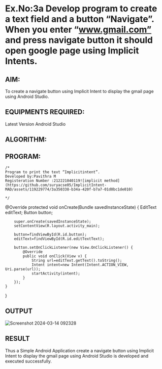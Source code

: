# Ex.No:3a Develop program to create a text field and a button “Navigate”. When you enter “www.gmail.com” and press navigate button it should open google page using Implicit Intents.


## AIM:

To create a navigate button using Implicit Intent to display the gmail page using Android Studio.

## EQUIPMENTS REQUIRED:

Latest Version Android Studio

## ALGORITHM:



## PROGRAM:
```
/*
Program to print the text “Implicitintent”.
Developed by:Pavithra M
Registeration Number :212221040119![implicit method](https://github.com/suryacse05/ImplicitIntent-MAD/assets/119229774/3a350338-b34a-420f-b7a7-01d0bc1de010)

*/
```
@Override
    protected void onCreate(Bundle savedInstanceState) {
        EditText editText;
        Button button;

        super.onCreate(savedInstanceState);
        setContentView(R.layout.activity_main);

        button=findViewById(R.id.button);
        editText=findViewById(R.id.editTextText);

        button.setOnClickListener(new View.OnClickListener() {
            @Override
            public void onClick(View v) {
                String url=editText.getText().toString();
                Intent intent=new Intent(Intent.ACTION_VIEW, Uri.parse(url));
                startActivity(intent);
            }
        });
    }
}


## OUTPUT

![Screenshot 2024-03-14 092328](https://github.com/suryacse05/ImplicitIntent-MAD/assets/119229774/673bfd23-f6ef-455e-86d6-2b9ca6253ac8)



## RESULT
Thus a Simple Android Application create a navigate button using Implicit Intent to display the gmail page using Android Studio is developed and executed successfully.


